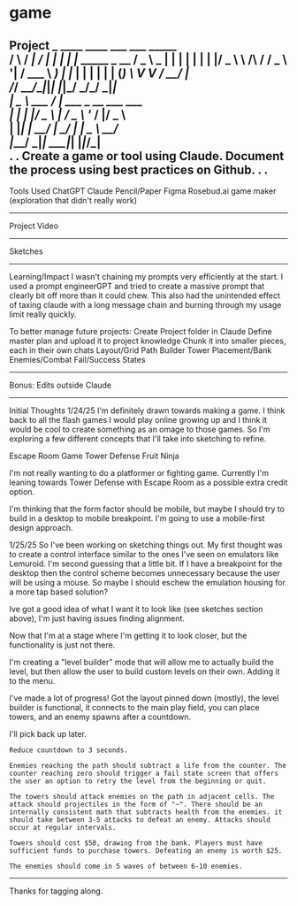 # game

Project
    _    ____   ____ ___ ___   _____                      
   / \  / ___| / ___|_ _|_ _| |_   _|____      _____ _ __ 
  / _ \ \___ \| |    | | | |    | |/ _ \ \ /\ / / _ \ '__|
 / ___ \ ___) | |___ | | | |    | | (_) \ V  V /  __/ |   
/_/__ \_\____/_\____|___|___|   |_|\___/ \_/\_/ \___|_|   
|  _ \  ___ / _| ___ _ __  ___  ___                       
| | | |/ _ \ |_ / _ \ '_ \/ __|/ _ \                      
| |_| |  __/  _|  __/ | | \__ \  __/                      
|____/ \___|_|  \___|_| |_|___/\___|  
.
.
Create a game or tool using Claude. Document the process using best practices on Github.
.
.
-----

Tools Used
ChatGPT
Claude
Pencil/Paper
Figma
Rosebud.ai game maker (exploration that didn't really work)

-----

Project Video

----

Sketches



-----

Learning/Impact
I wasn't chaining my prompts very efficiently at the start. I used a prompt engineerGPT and tried to create a massive prompt that clearly bit off more than it could chew. This also had the unintended effect of taxing claude with a long message chain and burning through my usage limit really quickly. 

To better manage future projects:
Create Project folder in Claude
Define master plan and upload it to project knowledge
Chunk it into smaller pieces, each in their own chats
	Layout/Grid
	Path Builder
	Tower Placement/Bank
	Enemies/Combat
	Fail/Success States



-----

Bonus: Edits outside Claude

-----

Initial Thoughts 1/24/25
I'm definitely drawn towards making a game. I think back to all the flash games I would play online growing up and I think it would be cool to create something as an omage to those games. So I'm exploring a few different concepts that I'll take into sketching to refine.

Escape Room Game
Tower Defense
Fruit Ninja

I'm not really wanting to do a platformer or fighting game. Currently I'm leaning towards Tower Defense with Escape Room as a possible extra credit option. 

I'm thinking that the form factor should be mobile, but maybe I should try to build in a desktop to mobile breakpoint. 
	I'm going to use a mobile-first design approach.

1/25/25
So I've been working on sketching things out. My first thought was to create a control interface similar to the ones I've seen on emulators like Lemuroid. I'm second guessing that a little bit. If I have a breakpoint for the desktop then the control scheme becomes unnecessary because the user will be using a mouse. So maybe I should eschew the emulation housing for a more tap based solution?

Ive got a good idea of what I want it to look like (see sketches section above), I'm just having issues finding alignment. 

Now that I'm at a stage where I'm getting it to look closer, but the functionality is just not there.

I'm creating a "level builder" mode that will allow me to actually build the level, but then allow the user to build custom levels on their own. Adding it to the menu. 

I've made a lot of progress! Got the layout pinned down (mostly), the level builder is functional, it connects to the main play field, you can place towers, and an enemy spawns after a countdown.

I'll pick back up later. 

	Reduce countdown to 3 seconds.

	Enemies reaching the path should subtract a life from the counter. The counter reaching zero should trigger a fail state screen that offers the user an option to retry the level from the beginning or quit.

	The towers should attack enemies on the path in adjacent cells. The attack should projectiles in the form of "~". There should be an internally consistent math that subtracts health from the enemies. it should take between 3-5 attacks to defeat an enemy. Attacks should occur at regular intervals.
	
	Towers should cost $50, drawing from the bank. Players must have sufficient funds to purchase towers. Defeating an enemy is worth $25.
	
	The enemies should come in 5 waves of between 6-10 enemies.

----
Thanks for tagging along.